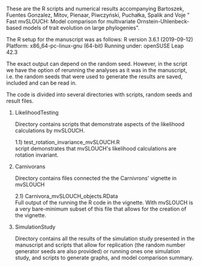 These are the R scripts and numerical results accompanying Bartoszek, Fuentes Gonzalez, Mitov, Pienaar, Piwczyński, Puchałka, Spalik and Voje " Fast mvSLOUCH: Model comparison for multivariate Ornstein-Uhlenbeck-based models of trait evolution on large phylogenies".

The R setup for the manuscript was as follows: R version 3.6.1 (2019-09-12) Platform: x86_64-pc-linux-gnu (64-bit) Running under: openSUSE Leap 42.3

The exact output can depend on the random seed. However, in the script we have the option of rerunning the analyses as it was in the manuscript, i.e.
the random seeds that were used to generate the results are saved, included and can be read in.

The code is divided into several directories with scripts, random seeds and result files.

1) LikelihoodTesting

    Directory contains scripts that demonstrate aspects of the likelihood calculations by mvSLOUCH.
    
    1.1) test_rotation_invariance_mvSLOUCH.R     
          script demonstrates that mvSLOUCH's likelihood calculations are rotation invariant.
        
2) Carnivorans

    Directory contains files connected the the Carnivrons' vignette in mvSLOUCH
    
    2.1) Carnivora_mvSLOUCH_objects.RData    
           Full output of the running the R code in the vignette. With mvSLOUCH is a very bare-minimum subset of this file that allows for the creation of the            vignette.
    
3) SimulationStudy

    Directory contains all the results of the simulation study presented in the manuscript and scripts that allow for replication (the random number generator seeds are also provided) or running ones one simulation study, and scripts to generate graphs, and model comparison summary.
    
